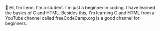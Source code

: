 👋 Hi, I’m Leon.
I'm a student. I'm just a beginner in coding. I have learned the basics of C and HTML. Besides this, I'm learning C and HTML from a YouTube channel called freeCodeCamp.org is a good channel for beginners.
